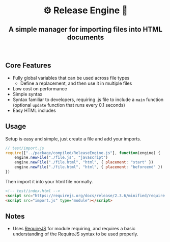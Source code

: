 <h1 align="center"><b>⚙️ Release Engine 🐇</b></h1>
<h2 align="center">A simple manager for importing files into HTML documents</h2><br>

## Core Features
- Fully global variables that can be used across file types
    - Define a replacement, and then use it in multiple files
- Low cost on performance
- Simple syntax
- Syntax familiar to developers, requiring .js file to include a `main` function (optional `update` function that runs every 0.1 seconds)
- Easy HTML includes

## Usage

Setup is easy and simple, just create a file and add your imports.
```js
// test/import.js
require(["../package/compiled/ReleaseEngine.js"], function(engine) {
    engine.newFile("./file.js", "javascript")
    engine.newFile("./file.html", "html", { placement: "start" })
    engine.newFile("./file.html", "html", { placement: "beforeend" })
})
```
Then import it into your html file normally.
```html
<!-- test/index.html -->
<script src="https://requirejs.org/docs/release/2.3.6/minified/require.js"></script>
<script src="import.js" type="module"></script>
```

## Notes
- Uses [RequireJS](https://github.com/requirejs/requirejs) for module requiring, and requires a basic understanding of the RequireJS syntax to be used properly.